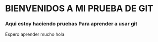 # BIENVENIDOS A MI PRUEBA DE GIT

### Aqui estoy haciendo pruebas Para aprender a usar git

Espero aprender mucho
hola
